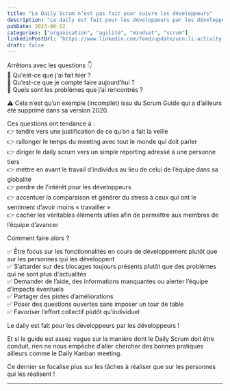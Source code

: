 ```yaml
---
title: "Le Daily Scrum n’est pas fait pour suivre les développeurs"
description: "Le daily est fait pour les développeurs par les développeurs !"
pubDate: 2023-06-12
categories: ["organisation", "agilité", "mindset", "scrum"]
linkedinPostUrl: "https://www.linkedin.com/feed/update/urn:li:activity:7073889798851031040/"
draft: false
---
```


Arrêtons avec les questions 👇  
🚫 Qu'est-ce que j'ai fait hier ?  
🚫 Qu’est-ce que je compte faire aujourd’hui ?  
🚫 Quels sont les problèmes que j’ai rencontrés ?  

⚠️ Cela n’est qu’un exemple (incomplet) issu du Scrum Guide qui a d’ailleurs été supprimé dans sa version 2020.

Ces questions ont tendance à :  
👉 tendre vers une justification de ce qu’on a fait la veille  
👉 rallonger le temps du meeting avec tout le monde qui doit parler  
👉 diriger le daily scrum vers un simple reporting adressé à une personne tiers  
👉 mettre en avant le travail d’individus au lieu de celui de l’équipe dans sa globalité  
👉 perdre de l’intérêt pour les développeurs  
👉 accentuer la comparaison et générer du stress à ceux qui ont le sentiment d’avoir moins « travailler »  
👉 cacher les véritables éléments utiles afin de permettre aux membres de l’équipe d’avancer  

Comment faire alors ?

✅ Être focus sur les fonctionnalités en cours de développement plutôt que sur les personnes qui les développent  
✅ S’attarder sur des blocages toujours présents plutôt que des problèmes qui ne sont plus d'actualités  
✅ Demander de l’aide, des informations manquantes ou alerter l’équipe d’impacts éventuels  
✅ Partager des pistes d’améliorations  
✅ Poser des questions ouvertes sans imposer un tour de table  
✅ Favoriser l’effort collectif plutôt qu’individuel  

Le daily est fait pour les développeurs par les développeurs !

Et si le guide est assez vague sur la manière dont le Daily Scrum doit être conduit, rien ne nous empêche d’aller chercher des bonnes pratiques ailleurs comme le Daily Kanban meeting.

Ce dernier se focalise plus sur les tâches à réaliser que sur les personnes qui les réalisent !

---
